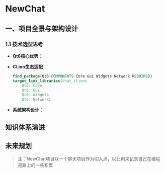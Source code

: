 # NewChat

## 一、项目全景与架构设计
### 1.1 技术选型思考
- **Qt6核心优势**：

- **CLion生态适配**：
  ```cmake
  find_package(Qt6 COMPONENTS Core Gui Widgets Network REQUIRED)
  target_link_libraries(chat_client
      Qt6::Core
      Qt6::Gui
      Qt6::Widgets
      Qt6::Network)
- **系统架构设计**：




## 知识体系演进


## 未来规划

> 注：NewChat项目以一个聊天项目作为切入点，以此用来记录自己在编程道路上的一些积累
